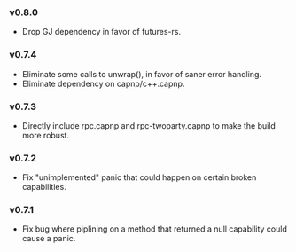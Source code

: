 ### v0.8.0
- Drop GJ dependency in favor of futures-rs.

### v0.7.4
- Eliminate some calls to unwrap(), in favor of saner error handling.
- Eliminate dependency on capnp/c++.capnp.

### v0.7.3
- Directly include rpc.capnp and rpc-twoparty.capnp to make the build more robust.

### v0.7.2
- Fix "unimplemented" panic that could happen on certain broken capabilities.

### v0.7.1
- Fix bug where piplining on a method that returned a null capability could cause a panic.

